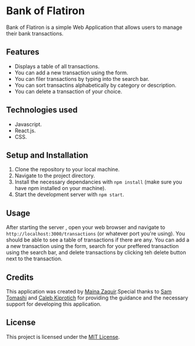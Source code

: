 # Bank of Flatiron

Bank of Flatiron is a simple Web Application that allows users to manage their bank transactions.

## Features

- Displays  a table of all transactions.
- You can add a new transaction using the form.
- You can filer transactions by typing into the search bar.
- You can sort transactins alphabetically by category or description.
- You can delete a transaction of your choice.

## Technologies used

- Javascript.
- React.js.
- CSS.

## Setup and Installation

1. Clone the repository to your local machine.
2. Navigate to the project directory.
3. Install the necessary dependancies with `npm install` (make sure you have npm installed on your machine).
4. Start the development server with `npm start`.

## Usage

After starting the server , open your web browser and navigate to `http://localhost:3000/transactions` (or whatever port you're using). You should be able to see a table of transactions if there are any. You can add a a new transaction using the form, search for your preffered transaction using the search bar, and delete transactions by clicking teh delete button next to the transaction.

## Credits

This application was created by [Maina Zaquir](https://github.com/MainaZaquir).Special thanks to [Sam Tomashi](https://github.com/SamTomashi) and [Caleb Kiprotich](https://github.com/Calebbii) for providing the guidance and the necessary support for developing this application.

## License

This project is licensed under the [MIT License](https://opensource.org/licenses/MIT).
